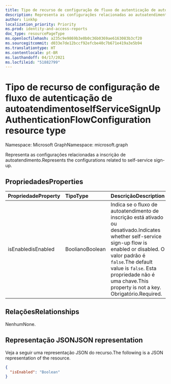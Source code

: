 ```yaml
---
title: Tipo de recurso de configuração de fluxo de autenticação de autoatendimento
description: Representa as configurações relacionadas ao autoatendimento de inscrição.
author: linkhp
localization_priority: Priority
ms.prod: identity-and-access-reports
doc_type: resourcePageType
ms.openlocfilehash: a235c9e9869b3e0b0c36b0369ae6163083b3cf20
ms.sourcegitcommit: d033e7de12bccf92efcbe40c7b671e419a3e5b94
ms.translationtype: HT
ms.contentlocale: pt-BR
ms.lasthandoff: 04/17/2021
ms.locfileid: "51882799"
---
```

# <a name="selfservicesignupauthenticationflowconfiguration-resource-type"></a><span data-ttu-id="ea7ab-103">Tipo de recurso de configuração de fluxo de autenticação de autoatendimento</span><span class="sxs-lookup"><span data-stu-id="ea7ab-103">selfServiceSignUpAuthenticationFlowConfiguration resource type</span></span>

<span data-ttu-id="ea7ab-104">Namespace: Microsoft Graph</span><span class="sxs-lookup"><span data-stu-id="ea7ab-104">Namespace: microsoft.graph</span></span>

<span data-ttu-id="ea7ab-105">Representa as configurações relacionadas a inscrição de autoatendimento.</span><span class="sxs-lookup"><span data-stu-id="ea7ab-105">Represents the configurations related to self-service sign-up.</span></span>

## <a name="properties"></a><span data-ttu-id="ea7ab-106">Propriedades</span><span class="sxs-lookup"><span data-stu-id="ea7ab-106">Properties</span></span>

|<span data-ttu-id="ea7ab-107">Propriedade</span><span class="sxs-lookup"><span data-stu-id="ea7ab-107">Property</span></span>|<span data-ttu-id="ea7ab-108">Tipo</span><span class="sxs-lookup"><span data-stu-id="ea7ab-108">Type</span></span>|<span data-ttu-id="ea7ab-109">Descrição</span><span class="sxs-lookup"><span data-stu-id="ea7ab-109">Description</span></span>|
|:-------|:---|:----------|
|<span data-ttu-id="ea7ab-110">isEnabled</span><span class="sxs-lookup"><span data-stu-id="ea7ab-110">isEnabled</span></span>|<span data-ttu-id="ea7ab-111">Booliano</span><span class="sxs-lookup"><span data-stu-id="ea7ab-111">Boolean</span></span>|<span data-ttu-id="ea7ab-112">Indica se o fluxo de autoatendimento de inscrição está ativado ou desativado.</span><span class="sxs-lookup"><span data-stu-id="ea7ab-112">Indicates whether self-service sign-up flow is enabled or disabled.</span></span> <span data-ttu-id="ea7ab-113">O valor padrão é `false`.</span><span class="sxs-lookup"><span data-stu-id="ea7ab-113">The default value is `false`.</span></span> <span data-ttu-id="ea7ab-114">Esta propriedade não é uma chave.</span><span class="sxs-lookup"><span data-stu-id="ea7ab-114">This property is not a key.</span></span> <span data-ttu-id="ea7ab-115">Obrigatório.</span><span class="sxs-lookup"><span data-stu-id="ea7ab-115">Required.</span></span> |

## <a name="relationships"></a><span data-ttu-id="ea7ab-116">Relações</span><span class="sxs-lookup"><span data-stu-id="ea7ab-116">Relationships</span></span>

<span data-ttu-id="ea7ab-117">Nenhum</span><span class="sxs-lookup"><span data-stu-id="ea7ab-117">None.</span></span>

## <a name="json-representation"></a><span data-ttu-id="ea7ab-118">Representação JSON</span><span class="sxs-lookup"><span data-stu-id="ea7ab-118">JSON representation</span></span>

<span data-ttu-id="ea7ab-119">Veja a seguir uma representação JSON do recurso.</span><span class="sxs-lookup"><span data-stu-id="ea7ab-119">The following is a JSON representation of the resource.</span></span>
<!-- {
  "blockType": "resource",
  "@odata.type": "microsoft.graph.selfServiceSignUpAuthenticationFlowConfiguration"
}
-->

``` json
{
  "isEnabled": "Boolean"
}
```
